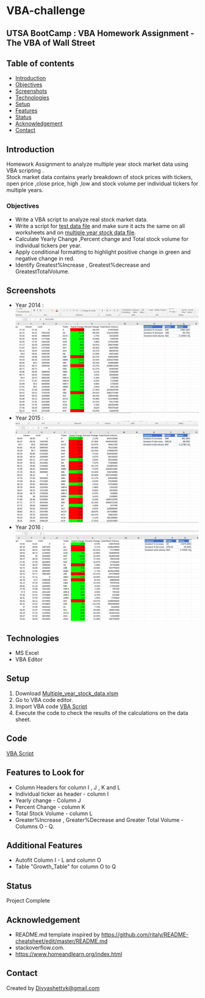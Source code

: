 # VBA-challenge


## UTSA BootCamp : VBA Homework Assignment - The VBA of Wall Street

## Table of contents
* [Introduction ](#introduction )
* [Objectives ](#objectives)
* [Screenshots](#screenshots)
* [Technologies](#technologies)
* [Setup](#setup)
* [Features](#features-to-look-for)
* [Status](#status)
* [Acknowledgement ](#acknowledgement )
* [Contact](#contact)


## Introduction
Homework Assignment to analyze multiple year stock market data using VBA scripting . </br>
Stock market data contains yearly breakdown of stock prices with tickers, open price ,close price, high ,low and stock volume per individual tickers for multiple years. 

### Objectives
 - Write a VBA script to analyze real stock market data.
 -  Write a script for [test data file](./alphabetical_testing.xlsm) and make sure it acts the same on all worksheets and on [multiple year stock data file](./Multiple_year_stock_data.xlsm).
 - Calculate Yearly Change ,Percent change and Total stock volume for individual tickers per year.
 - Apply conditional formatting to  highlight positive change in green and negative change in red.
 - Identify Greatest%Increase , Greatest%decrease and GreatestTotalVolume.

## Screenshots
- Year 2014 : 
![Year 2014 Screenshot](./Images/Year_2014.jpg)
- Year 2015 : 
![Year 2014 Screenshot](./Images/Year_2015.jpg)
- Year 2016 : 
![Year 2014 Screenshot](./Images/Year_2016.jpg)


## Technologies
* MS Excel 
* VBA Editor


## Setup
1. Download [Multiple_year_stock_data.xlsm](./Multiple_year_stock_data.xlsm)
2. Go to VBA code editor.
3. Import VBA code [VBA Script](./Module1.bas)
4. Execute the code to check the results of the calculations on the data sheet.


## Code 
[VBA Script](./Module1.bas)


## Features to Look for
* Column Headers for column I , J , K and L
* Individual ticker as header - column I
* Yearly change - Column J
* Percent Change - column K
* Total Stock Volume - column L
* Greater%Increase , Greater%Decrease and Greater Total Volume - Columns O - Q.

## Additional Features
* Autofit Column I - L and column O
* Table "Growth_Table" for column O to Q

## Status
Project Complete

## Acknowledgement 
- README.md template inspired by https://github.com/ritaly/README-cheatsheet/edit/master/README.md
- stackoverflow.com.
- https://www.homeandlearn.org/index.html



## Contact
Created by [Divyashettyk@gmail.com](#divyashettyk@gmail.com)



 











